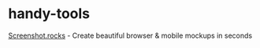 # handy-tools

[Screenshot.rocks](https://screenshot.rocks/) - Create beautiful browser & mobile mockups in seconds
